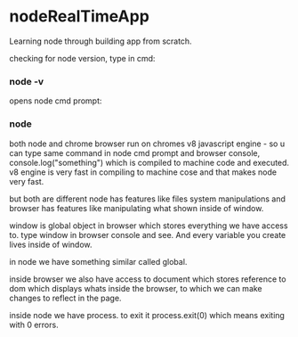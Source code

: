 # nodeRealTimeApp
Learning node through building app from scratch.

checking for node version, type in cmd:   
### node -v

opens node cmd prompt:

### node

both node and chrome browser run on chromes v8 javascript engine - so u can type same command in node cmd prompt and browser console, console.log("something") which is compiled to machine code and executed. v8 engine is very fast in compiling to machine cose and that makes node very fast.

but both are different node has features like files system manipulations and browser has features like manipulating what shown inside of window.

window is global object in browser which stores everything we have access to. type window in browser console and see. And every variable you create lives inside of window.

in node we have something similar called global.

inside browser we also have access to document which stores reference to dom which displays whats inside the browser, to which we can make changes to reflect in the page.

inside node we have process. to exit it process.exit(0) which means exiting with 0 errors.




